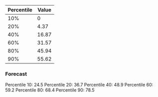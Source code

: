 <think>

Percentile | Value  
---|---  
10% | 0  
20% | 4.37  
40% | 16.87  
60% | 31.57  
80% | 45.94  
90% | 55.62

### Forecast

Percentile 10: 24.5
Percentile 20: 36.7
Percentile 40: 48.9
Percentile 60: 59.2
Percentile 80: 68.4
Percentile 90: 78.5